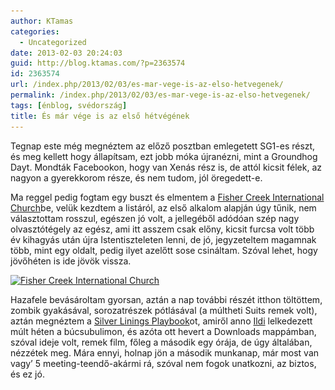 ```yaml
---
author: KTamas
categories:
  - Uncategorized
date: 2013-02-03 20:24:03
guid: http://blog.ktamas.com/?p=2363574
id: 2363574
url: /index.php/2013/02/03/es-mar-vege-is-az-elso-hetvegenek/
permalink: /index.php/2013/02/03/es-mar-vege-is-az-elso-hetvegenek/
tags: [énblog, svédország]
title: És már vége is az első hétvégének
---
```


Tegnap este még megnéztem az előző posztban emlegetett SG1-es részt, és meg kellett hogy állapítsam, ezt jobb móka újranézni, mint a Groundhog Dayt. Mondták Facebookon, hogy van Xenás rész is, de attól kicsit félek, az nagyon a gyerekkorom része, és nem tudom, jól öregedett-e.

Ma reggel pedig fogtam egy buszt és elmentem a [Fisher Creek International Church](https://sites.google.com/site/fci77777/)be, velük kezdtem a listáról, az első alkalom alapján úgy tűnik, nem választottam rosszul, egészen jó volt, a jellegéből adódóan szép nagy olvasztótégely az egész, ami itt asszem csak előny, kicsit furcsa volt több év kihagyás után újra Istentiszteleten lenni, de jó, jegyzeteltem magamnak több, mint egy oldalt, pedig ilyet azelőtt sose csináltam. Szóval lehet, hogy jövőhéten is ide jövök vissza.

[<img src="/wp-content/uploads/2013/02/b7841a3a6de611e2968922000a9f38c5_7.jpg" alt="Fisher Creek International Church" width="612" height="612" class="aligncenter size-full wp-image-2363575" srcset="/wp-content/uploads/2013/02/b7841a3a6de611e2968922000a9f38c5_7.jpg 612w, /wp-content/uploads/2013/02/b7841a3a6de611e2968922000a9f38c5_7-150x150.jpg 150w, /wp-content/uploads/2013/02/b7841a3a6de611e2968922000a9f38c5_7-300x300.jpg 300w" sizes="(max-width: 612px) 100vw, 612px" />](/wp-content/uploads/2013/02/b7841a3a6de611e2968922000a9f38c5_7.jpg)

Hazafele bevásároltam gyorsan, aztán a nap további részét itthon töltöttem, zombik gyakásával, sorozatrészek pótlásával (a múltheti Suits remek volt), aztán megnéztem a [Silver Linings Playbook](www.rottentomatoes.com/m/silver_linings_playbook/)ot, amiről anno [Ildi](http://twitter.com/moderatelya) lelkedezett múlt héten a búcsubulimon, és azóta ott hevert a Downloads mappámban, szóval ideje volt, remek film, főleg a második egy órája, de úgy általában, nézzétek meg. Mára ennyi, holnap jön a második munkanap, már most van vagy&#8217; 5 meeting-teendő-akármi rá, szóval nem fogok unatkozni, az biztos, és ez jó.

